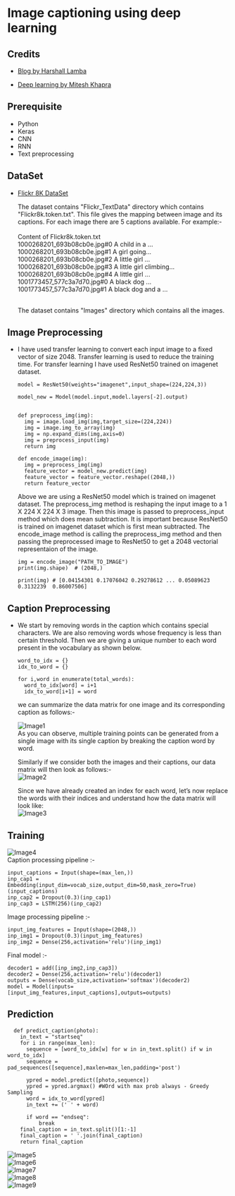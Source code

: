 # Image captioning using deep learning

## Credits
* [Blog by Harshall Lamba](https://towardsdatascience.com/image-captioning-with-keras-teaching-computers-to-describe-pictures-c88a46a311b8)

* [Deep learning by Mitesh Khapra](https://www.youtube.com/playlist?list=PLyqSpQzTE6M9gCgajvQbc68Hk_JKGBAYT)


## Prerequisite
* Python
* Keras
* CNN
* RNN
* Text preprocessing

## DataSet
* [Flickr 8K DataSet](https://www.kaggle.com/shadabhussain/flickr8k)

  The dataset contains "Flickr_TextData" directory which contains "Flickr8k.token.txt". This file gives the mapping between image and its captions. For each image there are 5 captions available. For example:- <br /><br />
  Content of Flickr8k.token.txt <br />
  1000268201_693b08cb0e.jpg#0 A child in a ... <br />
  1000268201_693b08cb0e.jpg#1 A girl going... <br />
  1000268201_693b08cb0e.jpg#2 A little girl ... <br />
  1000268201_693b08cb0e.jpg#3 A little girl climbing... <br />
  1000268201_693b08cb0e.jpg#4 A little girl ... <br />
  1001773457_577c3a7d70.jpg#0 A black dog ... <br />
  1001773457_577c3a7d70.jpg#1 A black dog and a ... <br /><br />

  The dataset contains "Images" directory which contains all the images.


## Image Preprocessing
* I have used transfer learning to convert each input image to a fixed vector of size 2048. Transfer learning is used to reduce the training time. For transfer learning I have used ResNet50 trained on imagenet dataset.

  ```
  model = ResNet50(weights="imagenet",input_shape=(224,224,3))

  model_new = Model(model.input,model.layers[-2].output)


  def preprocess_img(img):
    img = image.load_img(img,target_size=(224,224))
    img = image.img_to_array(img)
    img = np.expand_dims(img,axis=0)
    img = preprocess_input(img)
    return img

  def encode_image(img):
    img = preprocess_img(img)
    feature_vector = model_new.predict(img)
    feature_vector = feature_vector.reshape((2048,))
    return feature_vector

  ```
  Above we are using a ResNet50 model which is trained on imagenet dataset. The preprocess_img method is reshaping the input image to a 1 X 224 X 224 X 3 image. Then this image is passed to preprocess_input method which does mean subtraction. It is important because ResNet50 is trained on imagenet dataset which is first mean subtracted. The encode_image method is calling the preprocess_img method and then passing the preprocessed image to ResNet50 to get a 2048 vectorial representaion of the image.


  ```
  img = encode_image("PATH_TO_IMAGE")
  print(img.shape)  # (2048,)

  print(img) # [0.04154301 0.17076042 0.29278612 ... 0.05089623 0.3132239  0.86007506]

  ```

## Caption Preprocessing
* We start by removing words in the caption which contains special characters. We are also removing words whose frequency is less than certain threshold. Then we are giving a unique number to each word present in the vocabulary as shown below.

  ```
  word_to_idx = {}
  idx_to_word = {}

  for i,word in enumerate(total_words):
    word_to_idx[word] = i+1
    idx_to_word[i+1] = word

  ```

  we can summarize the data matrix for one image and its corresponding caption as follows:-

  ![Image1](./image1.jpeg) <br />
  As you can observe, multiple training points can be generated from a single image with its single caption by breaking the caption word by word.

  Similarly if we consider both the images and their captions, our data matrix will then look as follows:- <br />
  ![Image2](./image2.jpeg) <br />

  Since we have already created an index for each word, let’s now replace the words with their indices and understand how the data matrix will look like: <br />
  ![Image3](./image3.jpeg) <br />


## Training
  ![Image4](./image4.jpeg) <br />
  Caption processing pipeline :-
  ``` 
  input_captions = Input(shape=(max_len,))
  inp_cap1 = Embedding(input_dim=vocab_size,output_dim=50,mask_zero=True)(input_captions)
  inp_cap2 = Dropout(0.3)(inp_cap1)
  inp_cap3 = LSTM(256)(inp_cap2)
  ```

  Image processing pipeline :-
  ```
  input_img_features = Input(shape=(2048,))
  inp_img1 = Dropout(0.3)(input_img_features)
  inp_img2 = Dense(256,activation='relu')(inp_img1)
  ```

  Final model :-
  ```
  decoder1 = add([inp_img2,inp_cap3])
  decoder2 = Dense(256,activation='relu')(decoder1)
  outputs = Dense(vocab_size,activation='softmax')(decoder2)
  model = Model(inputs=[input_img_features,input_captions],outputs=outputs)
  ```
## Prediction
  ```
    def predict_caption(photo):  
      in_text = "startseq"
      for i in range(max_len):
        sequence = [word_to_idx[w] for w in in_text.split() if w in word_to_idx]
        sequence = pad_sequences([sequence],maxlen=max_len,padding='post')
        
        ypred = model.predict([photo,sequence])
        ypred = ypred.argmax() #WOrd with max prob always - Greedy Sampling
        word = idx_to_word[ypred]
        in_text += (' ' + word)
        
        if word == "endseq":
            break
      final_caption = in_text.split()[1:-1]
      final_caption = ' '.join(final_caption)
      return final_caption
  ```
  ![Image5](./image5.png) <br />
  ![Image6](./image6.png) <br />
  ![Image7](./image7.png) <br />
  ![Image8](./image8.png) <br />
  ![Image9](./image9.png) <br />

  